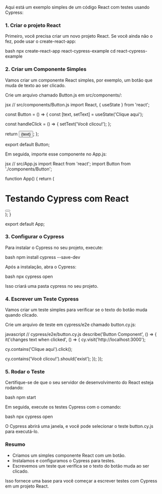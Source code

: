 <!DOCTYPE html>
<html lang="en">

<head>
  <meta charset="UTF-8">
  <meta name="viewport" content="width=device-width, initial-scale=1.0">
  <title>Document</title>
</head>

<body>

</body>

</html>

Aqui está um exemplo simples de um código React com testes usando Cypress:

### 1. Criar o projeto React
Primeiro, você precisa criar um novo projeto React. Se você ainda não o fez, pode usar o create-react-app:

bash
npx create-react-app react-cypress-example
cd react-cypress-example


### 2. Criar um Componente Simples
Vamos criar um componente React simples, por exemplo, um botão que muda de texto ao ser clicado.

Crie um arquivo chamado Button.js em src/components/:

jsx
// src/components/Button.js
import React, { useState } from 'react';

const Button = () => {
const [text, setText] = useState('Clique aqui');

const handleClick = () => {
setText('Você clicou!');
};

return <button onClick={handleClick}>{text}</button>;
};

export default Button;


Em seguida, importe esse componente no App.js:

jsx
// src/App.js
import React from 'react';
import Button from './components/Button';

function App() {
return (
<div className="App">
  <h1>Testando Cypress com React</h1>
  <Button />
</div>
);
}

export default App;


### 3. Configurar o Cypress
Para instalar o Cypress no seu projeto, execute:

bash
npm install cypress --save-dev


Após a instalação, abra o Cypress:

bash
npx cypress open


Isso criará uma pasta cypress no seu projeto.

### 4. Escrever um Teste Cypress
Vamos criar um teste simples para verificar se o texto do botão muda quando clicado.

Crie um arquivo de teste em cypress/e2e chamado button.cy.js:

javascript
// cypress/e2e/button.cy.js
describe('Button Component', () => {
it('changes text when clicked', () => {
cy.visit('http://localhost:3000');

cy.contains('Clique aqui').click();

cy.contains('Você clicou!').should('exist');
});
});


### 5. Rodar o Teste
Certifique-se de que o seu servidor de desenvolvimento do React esteja rodando:

bash
npm start


Em seguida, execute os testes Cypress com o comando:

bash
npx cypress open


O Cypress abrirá uma janela, e você pode selecionar o teste button.cy.js para executá-lo.

### Resumo
- Criamos um simples componente React com um botão.
- Instalamos e configuramos o Cypress para testes.
- Escrevemos um teste que verifica se o texto do botão muda ao ser clicado.

Isso fornece uma base para você começar a escrever testes com Cypress em um projeto React.